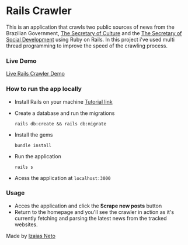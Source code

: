 # Rails Crawler

This is an application that crawls two public sources of news from the Brazilian
Government, [The Secretary of Culture](http://cultura.gov.br/categoria/noticias/)
and the [The Secretary of Social Development](https://www.gov.br/cidadania/pt-br/noticias-e-conteudos/desenvolvimento-social/noticias-desenvolvimento-social) using
Ruby on Rails. In this project i've used multi thread programming to improve the
speed of the crawling process.

### Live Demo
[Live Rails Crawler Demo](https://rails-crawler-demo.herokuapp.com/)

### How to run the app locally

* Install Rails on your machine
  [Tutorial link](https://www.digitalocean.com/community/tutorials/how-to-install-ruby-on-rails-with-rbenv-on-ubuntu-18-04-pt)
* Create a database and run the migrations
  
  `rails db:create && rails db:migrate`
* Install the gems
  
  `bundle install`
* Run the application
  
  `rails s`
* Acess the application at `localhost:3000`


### Usage
* Acces the application and click the **Scrape new posts** button
* Return to the homepage and you'll see the crawler in action as it's currently fetching
and parsing the latest news from the tracked websites.


Made by [Izaias Neto](https://www.github.com/izaiasneto4)
